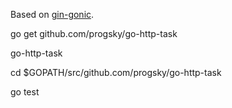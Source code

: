 
 Based on [gin-gonic](https://github.com/gin-gonic/gin).

 go get github.com/progsky/go-http-task
 
 go-http-task

 cd $GOPATH/src/github.com/progsky/go-http-task

 go test
